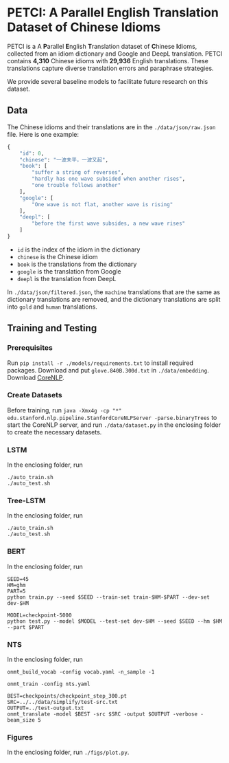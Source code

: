 # PETCI: A Parallel English Translation Dataset of Chinese Idioms

PETCI is a A **P**arallel **E**nglish **T**ranslation dataset of **C**hinese **I**dioms, collected from an idiom dictionary and Google and DeepL translation. PETCI contains **4,310** Chinese idioms with **29,936** English translations. These translations capture diverse translation errors and paraphrase strategies.

We provide several baseline models to facilitate future research on this dataset.

## Data

The Chinese idioms and their translations are in the `./data/json/raw.json` file. Here is one example:

```python
{
    "id": 0,
    "chinese": "一波未平，一波又起",
    "book": [
        "suffer a string of reverses",
        "hardly has one wave subsided when another rises",
        "one trouble follows another"
    ],
    "google": [
        "One wave is not flat, another wave is rising"
    ],
    "deepl": [
        "before the first wave subsides, a new wave rises"
    ]
}
```

- `id` is the index of the idiom in the dictionary
- `chinese` is the Chinese idiom
- `book` is the translations from the dictionary
- `google` is the translation from Google
- `deepl` is the translation from DeepL

In `./data/json/filtered.json`, the `machine` translations that are the same as dictionary translations are removed, and the dictionary translations are split into `gold` and `human` translations.

## Training and Testing

### Prerequisites

Run `pip install -r ./models/requirements.txt` to install required packages. Download and put `glove.840B.300d.txt` in `./data/embedding`. Download [CoreNLP](https://stanfordnlp.github.io/CoreNLP/index.html).

### Create Datasets
Before training, run `java -Xmx4g -cp "*" edu.stanford.nlp.pipeline.StanfordCoreNLPServer -parse.binaryTrees` to start the CoreNLP server, and run `./data/dataset.py` in the enclosing folder to create the necessary datasets.

### LSTM

In the enclosing folder, run
```shell
./auto_train.sh
./auto_test.sh
```

### Tree-LSTM

In the enclosing folder, run
```shell
./auto_train.sh
./auto_test.sh
```

### BERT

In the enclosing folder, run
```shell
SEED=45
HM=ghm
PART=5
python train.py --seed $SEED --train-set train-$HM-$PART --dev-set dev-$HM

MODEL=checkpoint-5000
python test.py --model $MODEL --test-set dev-$HM --seed $SEED --hm $HM --part $PART
```

### NTS

In the enclosing folder, run
```shell
onmt_build_vocab -config vocab.yaml -n_sample -1 

onmt_train -config nts.yaml

BEST=checkpoints/checkpoint_step_300.pt
SRC=../../data/simplify/test-src.txt
OUTPUT=../test-output.txt
onmt_translate -model $BEST -src $SRC -output $OUTPUT -verbose -beam_size 5
```

### Figures
In the enclosing folder, run `./figs/plot.py`.